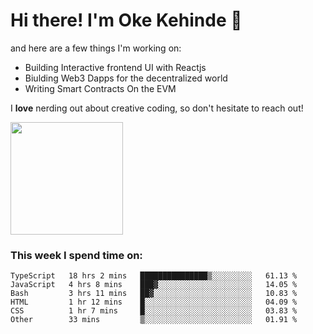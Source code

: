 # Hi there! I'm Oke Kehinde :cowboy_hat_face:

and here are a few things I'm working on:

- Building Interactive frontend UI with Reactjs
- Biulding Web3 Dapps for the decentralized world
- Writing Smart Contracts On the EVM

I **love** nerding out about creative coding, so don't hesitate to reach out!


<img height="180em" src="https://github-readme-stats.vercel.app/api?username=okeken&show_icons=true&hide_border=true&&count_private=true&include_all_commits=true" />

### This week I spend time on:

<!--START_SECTION:waka-->

```text
TypeScript   18 hrs 2 mins   ███████████████▒░░░░░░░░░   61.13 %
JavaScript   4 hrs 8 mins    ███▓░░░░░░░░░░░░░░░░░░░░░   14.05 %
Bash         3 hrs 11 mins   ██▓░░░░░░░░░░░░░░░░░░░░░░   10.83 %
HTML         1 hr 12 mins    █░░░░░░░░░░░░░░░░░░░░░░░░   04.09 %
CSS          1 hr 7 mins     █░░░░░░░░░░░░░░░░░░░░░░░░   03.83 %
Other        33 mins         ▒░░░░░░░░░░░░░░░░░░░░░░░░   01.91 %
```

<!--END_SECTION:waka-->
